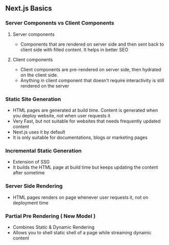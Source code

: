 ## Next.js Basics

### Server Components vs Client Components

1. Server components

   - Components that are rendered on server side and then sent back to client side with filled content. It helps in better SEO

2. Client components
   - Client components are pre-rendered on server side, then hydrated on the client side.
   - Anything in client component that doesn't require interactivity is still rendered on the server

### Static Site Generation

- HTML pages are generated at build time. Content is generated when you deploy website, not when user requests it
- Very Fast, but not suitable for websites that needs frequently updated content
- Next.js uses it by default
- It is only suitable for documentations, blogs or marketing pages

### Incremental Static Generation

- Extension of SSG
- It builds the HTML page at build time but keeps updating the content after sometime

### Server Side Rendering

- HTML pages renders on page whenever user requests it, not on deployment time

### Partial Pre Rendering ( New Model )

- Combines Static & Dynamic Rendering
- Allows you to shell static shell of a page while streaming dynamic content
